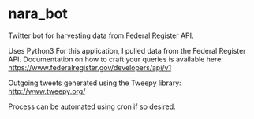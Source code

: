 # nara_bot
Twitter bot for harvesting data from Federal Register API.

Uses Python3
For this application, I pulled data from the Federal Register API. Documentation on how to craft your queries is available here: https://www.federalregister.gov/developers/api/v1

Outgoing tweets generated using the Tweepy library: http://www.tweepy.org/

Process can be automated using cron if so desired.
